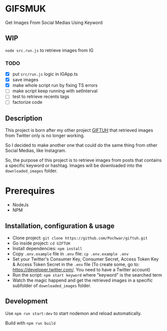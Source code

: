 # GIFSMUK
Get Images From Social Medias Using Keyword

## WIP
`node src.run.js` to retrieve images from IG
### TODO

- [x] put `src/run.js` logic in IGApp.ts
- [x] save images
- [x] make whole script run by fixing TS errors
- [ ] make script keep running with setInterval
- [ ] test to retrieve recents tags
- [ ] factorize code

## Description
This project is born after my other project [GIFTUH](https://github.com/Pochwar/giftuh) that retrieved images from Twitter only is no longer working.

So I decided to make another one that could do the same thing from other Social Medias, like Instagram.

So, the purpose of this project is to retrieve images from posts that contains a specific keyword or hashtag. Images will be downloaded into the `downloaded_images` folder.


# Prerequires

- NodeJs
- NPM

## Installation, configuration & usage

- Clone project: `git clone https://github.com/Pochwar/giftuh.git`
- Go inside project: `cd GIFTUH`
- Install dependencies: `npm install`
- Copy `.env.example` file in `.env` file: `cp .env.example .env`
- Set your Twitter's Consumer Key, Consumer Secret, Access Token Key & Access Token Secret in the `.env` file (To create some, go to: https://developer.twitter.com/. You need to have a Twitter account)
- Run the script: `npm start keyword` where "keyword" is the searched term
- Watch the magic happend and get the retrieved images in a specific subfolder of `downloaded_images` folder.

## Development
Use `npm run start:dev` to start nodemon and reload automatically.

Build with `npm run build`
